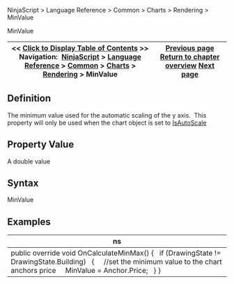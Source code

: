 ﻿
NinjaScript > Language Reference > Common > Charts > Rendering > MinValue

MinValue

| << [Click to Display Table of Contents](minvalue.md) >> **Navigation:**     [NinjaScript](ninjascript.md) > [Language Reference](language_reference_wip.md) > [Common](common.md) > [Charts](chart.md) > [Rendering](rendering.md) > MinValue | [Previous page](maxvalue.md) [Return to chapter overview](rendering.md) [Next page](oncalculateminmax.md) |
| --- | --- |
## Definition
The minimum value used for the automatic scaling of the y axis.  This property will only be used when the chart object is set to [IsAutoScale](isautoscale.md)
## 
## Property Value
A double value
 
## Syntax
MinValue
 
## Examples

| ns |
| --- |
| public override void OnCalculateMinMax() {    if (DrawingState != DrawingState.Building)    {      //set the minimum value to the chart anchors price      MinValue = Anchor.Price;    } } |
